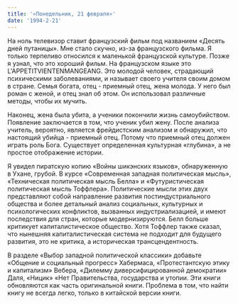 ```yaml
---
title: '«Понедельник, 21 февраля»'
date: '1994-2-21'
---
```

На ноль телевизор ставит французский фильм под названием «Десять дней путаницы». Мне стало скучно, из-за французского фильма. Я только терпеливо относился к маленькой французской культуре. Позже я узнал, что это хороший фильм. На французском языке это L'APPETITVIENTENMANGEANG. Это молодой человек, страдающий психическими заболеваниями, и называет своего учителя своим домом в стране. Семья богата, отец - приемный отец, жена молода. У него был роман с женой, и отец знал об этом. Он использовал различные методы, чтобы их мучить.

Наконец, жена была убита, а ученики покончили жизнь самоубийством. Появление заключается в том, что ученик убил жену. После анализа учитель, вероятно, является фрейдистским анализом и обнаружил, что настоящий убийца - приемный отец. Потому что приемный отец должен играть роль Бога. Существует определенная культурная «глубина», а не простое отображение истории.

Я увидел пиратскую копию «Войны шикэнских языков», обнаруженную в Ухане, грубой. В курсе «Современная западная политическая мысль», «Техническая политическая мысль Белла» и «Футуристическая политическая мысль Тоффлера». Политические мысли этих двух представляют собой направление развития постиндустриального общества и более детальный анализ социальных, культурных и психологических конфликтов, вызванных индустриализацией, и имеют последствия для стран, которые модернизируются. Белл больше критикует капиталистическое общество. Хотя Тоффлер также сказал, что нынешняя капиталистическая система не подходит для будущего развития, это не критика, а историческая трансцендентность.

В разделе «Выбор западной политической классики» добавьте «Общение и социальный прогресс» Хабермаса, «Протестантскую этику и капитализм» Вебера, «Дилемму диверсифицированной демократии» Даля, «Ницик» «Нет Правительства, государства и утопии. Эти книги обновляются как часть оригинальной книги. Проблема в том, что найти книгу не всегда легко, только в китайской версии книги.